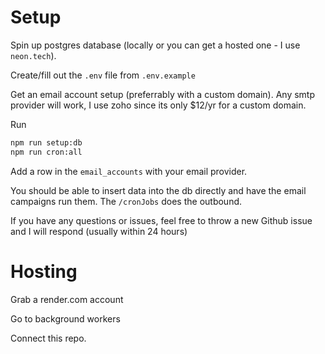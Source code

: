 # Setup

Spin up postgres database (locally or you can get a hosted one - I use `neon.tech`).

Create/fill out the `.env` file from `.env.example`

Get an email account setup (preferrably with a custom domain). Any smtp provider will work, I use zoho since its only $12/yr for a custom domain.

Run

```bash
npm run setup:db
npm run cron:all
```

Add a row in the `email_accounts` with your email provider.

You should be able to insert data into the db directly and have the email campaigns run them. The `/cronJobs` does the outbound.

If you have any questions or issues, feel free to throw a new Github issue and I will respond (usually within 24 hours)

# Hosting

Grab a render.com account

Go to background workers

Connect this repo.
